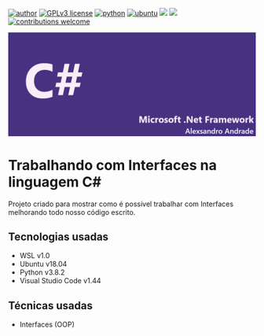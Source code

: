 [![author](https://img.shields.io/badge/author-alexsandro-orange.svg)](https://www.linkedin.com/in/alexsandro-andrade-b38186b1) [![GPLv3 license](https://img.shields.io/badge/License-GPLv3-blue.svg)](http://perso.crans.org/besson/LICENSE.html) [![python](https://img.shields.io/badge/python-3.8+-blue.svg)](https://www.python.org/downloads/) [![ubuntu](https://img.shields.io/badge/ubuntu-v18.04-blue.svg)](https://releases.ubuntu.com/18.04.4/) [![](https://img.shields.io/badge/visual%20studio%20code-v1.44-lightgrey.svg)](https://code.visualstudio.com/download) [![](https://img.shields.io/badge/wsl-v1.0-lightgrey.svg)](https://docs.microsoft.com/pt-br/windows/wsl/install-win10) [![contributions welcome](https://img.shields.io/badge/contributions-welcome-brightgreen.svg?style=flat)](https://github.com/alexsandrox/ddd-valueobjects-python/issues)

<p align="center">
  <img src="banner-csharp.png" >
</p>

# Trabalhando com Interfaces na linguagem C#

Projeto criado para mostrar como é possível trabalhar com Interfaces melhorando todo nosso código escrito.


<h2><strong>Tecnologias usadas</strong></h2>

- WSL v1.0
- Ubuntu v18.04
- Python v3.8.2
- Visual Studio Code v1.44

<h2><strong>Técnicas usadas</strong></h2>

- Interfaces (OOP)
